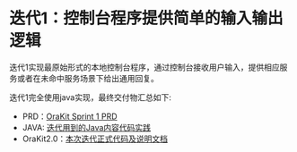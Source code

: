 # 迭代1：控制台程序提供简单的输入输出逻辑

迭代1实现最原始形式的本地控制台程序，通过控制台接收用户输入，提供相应服务或者在未命中服务场景下给出通用回复。

迭代1完全使用java实现，最终交付物汇总如下:

* PRD：[OraKit Sprint 1 PRD](./prd)
* JAVA: [迭代用到的Java内容代码实践](./a_review_java_basic/readme)
* OraKit2.0：[本次迭代正式代码及说明文档](./b_orakit_sprint_1/readme)
